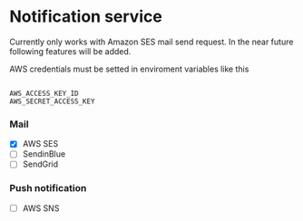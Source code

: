# Notification service

Currently only works with Amazon SES mail send request. In the near future following features will be added.

AWS credentials must be setted in enviroment variables like this

```

AWS_ACCESS_KEY_ID
AWS_SECRET_ACCESS_KEY

```


### Mail

- [x] AWS SES
- [ ] SendinBlue
- [ ] SendGrid

### Push notification

- [ ] AWS SNS
